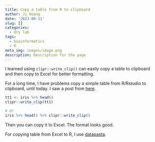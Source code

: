 ```yaml
---
title: Copy a table from R to clipboard
author: Ji Huang
date: '2023-09-11'
slug: []
categories:
  - dry lab
tags:
  - bioinformatics
  - R
meta_img: images/image.png
description: Description for the page
---
```



I learned using `clipr::write_clip()` can easily copy a table to clipboard and then copy to Excel for better formatting.

For a long time, I have problems copy a simple table from R/Rstudio to clipboard, until today. I saw a post from [here](https://community.rstudio.com/t/how-to-copy-and-paste-my-table-in-r-to-excel/82540/5).

```r
tt1 <- iris %>% head()
clipr::write_clip(tt1)

# Or
iris %>% head() %>% clipr::write_clip()
```
Then you can copy it to Excel. The format looks good.

For copying table from Excel to R, I use [datapasta](https://github.com/MilesMcBain/datapasta).